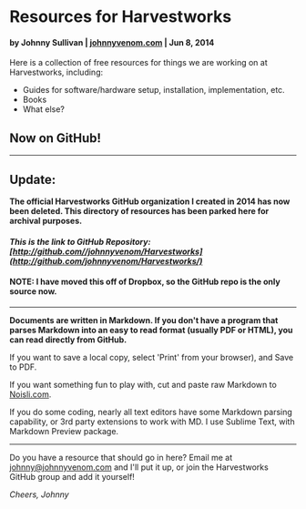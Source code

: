 Resources for Harvestworks
==========================

#### by Johnny Sullivan | [johnnyvenom.com](http://johnnyvenom.com "Johnny Venom Media") | Jun 8, 2014

Here is a collection of free resources for things we are working on at Harvestworks, including: 

- Guides for software/hardware setup, installation, implementation, etc.
- Books
- What else?

## **Now on GitHub!**

-------------

## Update: 

**The official Harvestworks GitHub organization I created in 2014 has now been deleted. This directory of resources has been parked here for archival purposes.** 

#### *This is the link to GitHub Repository: [http://github.com//johnnyvenom/Harvestworks](http://github.com/johnnyvenom/Harvestworks/)*
#### **NOTE: I have moved this off of Dropbox, so the GitHub repo is the only source now.**

-----------

**Documents are written in Markdown. If you don't have a program that parses Markdown into an easy to read format (usually PDF or HTML), you can read directly from GitHub.**

If you want to save a local copy, select 'Print' from your browser), and Save to PDF.

If you want something fun to play with, cut and paste raw Markdown to [Noisli.com](http://noisli.com).

If you do some coding, nearly all text editors have some Markdown parsing capability, or 3rd party extensions to work with MD. I use Sublime Text, with Markdown Preview package. 

-----------

Do you have a resource that should go in here? Email me at [johnny@johnnyvenom.com](mailto:johnny@johnnyvenom.com) and I'll put it up, or join the Harvestworks GitHub group and add it yourself!  


*Cheers,*
*Johnny*



